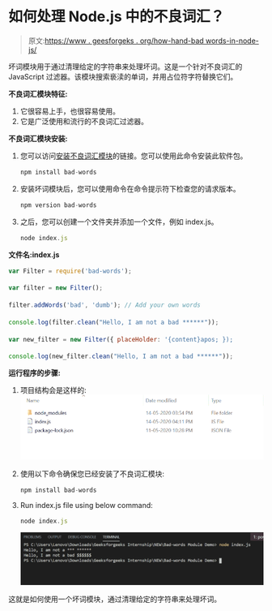 # 如何处理 Node.js 中的不良词汇？

> 原文:[https://www . geesforgeks . org/how-hand-bad words-in-node-js/](https://www.geeksforgeeks.org/how-to-handle-badwords-in-node-js/)

坏词模块用于通过清理给定的字符串来处理坏词。这是一个针对不良词汇的 JavaScript 过滤器。该模块搜索亵渎的单词，并用占位符字符替换它们。

**不良词汇模块特征:**

1.  它很容易上手，也很容易使用。
2.  它是广泛使用和流行的不良词汇过滤器。

**不良词汇模块安装:**

1.  您可以访问[安装不良词汇模块](https://www.npmjs.com/package/bad-words)的链接。您可以使用此命令安装此软件包。

    ```js
    npm install bad-words
    ```

2.  安装坏词模块后，您可以使用命令在命令提示符下检查您的请求版本。

    ```js
    npm version bad-words
    ```

3.  之后，您可以创建一个文件夹并添加一个文件，例如 index.js。

    ```js
    node index.js
    ```

**文件名:index.js**

```js
var Filter = require('bad-words');

var filter = new Filter();

filter.addWords('bad', 'dumb'); // Add your own words

console.log(filter.clean("Hello, I am not a bad ******"));

var new_filter = new Filter({ placeHolder: '{content}apos; });

console.log(new_filter.clean("Hello, I am not a bad ******"));
```

**运行程序的步骤:**

1.  项目结构会是这样的:
    ![project structure](img/bac9599bc92e82524e4c3197a4a6fe93.png)
2.  使用以下命令确保您已经安装了不良词汇模块:

    ```js
    npm install bad-words
    ```

3.  Run index.js file using below command:

    ```js
    node index.js
    ```

    ![Output of above command](img/64713fb684c6d3f9cd9df33e2487fd93.png)

这就是如何使用一个坏词模块，通过清理给定的字符串来处理坏词。
